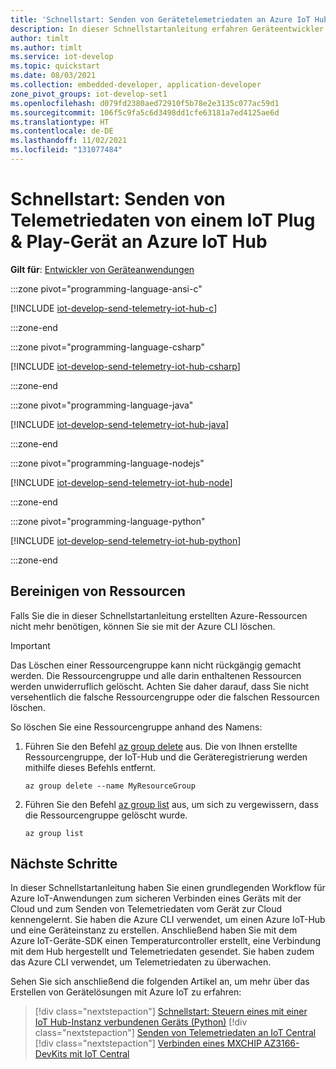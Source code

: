 ```yaml
---
title: 'Schnellstart: Senden von Gerätetelemetriedaten an Azure IoT Hub'
description: In dieser Schnellstartanleitung erfahren Geräteentwickler, wie sie eine sichere Verbindung zwischen einem Gerät und Azure IoT Hub herstellen. Sie verwenden ein Azure IoT-Geräte-SDK für C, C#, Python, Node.js oder Java, um einen Geräteclient für Windows, Linux oder Raspberry Pi OS (Raspian) zu erstellen. Abschließend verbinden Sie das Gerät mit Azure IoT Hub und senden Telemetriedaten.
author: timlt
ms.author: timlt
ms.service: iot-develop
ms.topic: quickstart
ms.date: 08/03/2021
ms.collection: embedded-developer, application-developer
zone_pivot_groups: iot-develop-set1
ms.openlocfilehash: d079fd2380aed72910f5b78e2e3135c077ac59d1
ms.sourcegitcommit: 106f5c9fa5c6d3498dd1cfe63181a7ed4125ae6d
ms.translationtype: HT
ms.contentlocale: de-DE
ms.lasthandoff: 11/02/2021
ms.locfileid: "131077484"
---
```

# <a name="quickstart-send-telemetry-from-an-iot-plug-and-play-device-to-azure-iot-hub"></a>Schnellstart: Senden von Telemetriedaten von einem IoT Plug & Play-Gerät an Azure IoT Hub

**Gilt für**: [Entwickler von Geräteanwendungen](about-iot-develop.md#device-application-development)

:::zone pivot="programming-language-ansi-c"

[!INCLUDE [iot-develop-send-telemetry-iot-hub-c](../../includes/iot-develop-send-telemetry-iot-hub-c.md)]

:::zone-end

:::zone pivot="programming-language-csharp"

[!INCLUDE [iot-develop-send-telemetry-iot-hub-csharp](../../includes/iot-develop-send-telemetry-iot-hub-csharp.md)]

:::zone-end

:::zone pivot="programming-language-java"

[!INCLUDE [iot-develop-send-telemetry-iot-hub-java](../../includes/iot-develop-send-telemetry-iot-hub-java.md)]

:::zone-end

:::zone pivot="programming-language-nodejs"

[!INCLUDE [iot-develop-send-telemetry-iot-hub-node](../../includes/iot-develop-send-telemetry-iot-hub-node.md)]

:::zone-end

:::zone pivot="programming-language-python"

[!INCLUDE [iot-develop-send-telemetry-iot-hub-python](../../includes/iot-develop-send-telemetry-iot-hub-python.md)]

:::zone-end
    
## <a name="clean-up-resources"></a>Bereinigen von Ressourcen
Falls Sie die in dieser Schnellstartanleitung erstellten Azure-Ressourcen nicht mehr benötigen, können Sie sie mit der Azure CLI löschen.

> [!IMPORTANT]
> Das Löschen einer Ressourcengruppe kann nicht rückgängig gemacht werden. Die Ressourcengruppe und alle darin enthaltenen Ressourcen werden unwiderruflich gelöscht. Achten Sie daher darauf, dass Sie nicht versehentlich die falsche Ressourcengruppe oder die falschen Ressourcen löschen.

So löschen Sie eine Ressourcengruppe anhand des Namens:
1. Führen Sie den Befehl [az group delete](/cli/azure/group#az_group_delete) aus. Die von Ihnen erstellte Ressourcengruppe, der IoT-Hub und die Geräteregistrierung werden mithilfe dieses Befehls entfernt.

    ```azurecli-interactive
    az group delete --name MyResourceGroup
    ```
1. Führen Sie den Befehl [az group list](/cli/azure/group#az_group_list) aus, um sich zu vergewissern, dass die Ressourcengruppe gelöscht wurde.  

    ```azurecli-interactive
    az group list
    ```

## <a name="next-steps"></a>Nächste Schritte

In dieser Schnellstartanleitung haben Sie einen grundlegenden Workflow für Azure IoT-Anwendungen zum sicheren Verbinden eines Geräts mit der Cloud und zum Senden von Telemetriedaten vom Gerät zur Cloud kennengelernt. Sie haben die Azure CLI verwendet, um einen Azure IoT-Hub und eine Geräteinstanz zu erstellen. Anschließend haben Sie mit dem Azure IoT-Geräte-SDK einen Temperaturcontroller erstellt, eine Verbindung mit dem Hub hergestellt und Telemetriedaten gesendet. Sie haben zudem das Azure CLI verwendet, um Telemetriedaten zu überwachen.

Sehen Sie sich anschließend die folgenden Artikel an, um mehr über das Erstellen von Gerätelösungen mit Azure IoT zu erfahren: 

> [!div class="nextstepaction"]
> [Schnellstart: Steuern eines mit einer IoT Hub-Instanz verbundenen Geräts (Python)](../iot-hub/quickstart-control-device.md)
> [!div class="nextstepaction"]
> [Senden von Telemetriedaten an IoT Central](quickstart-send-telemetry-central.md)
> [!div class="nextstepaction"]
> [Verbinden eines MXCHIP AZ3166-DevKits mit IoT Central](quickstart-devkit-mxchip-az3166.md)
